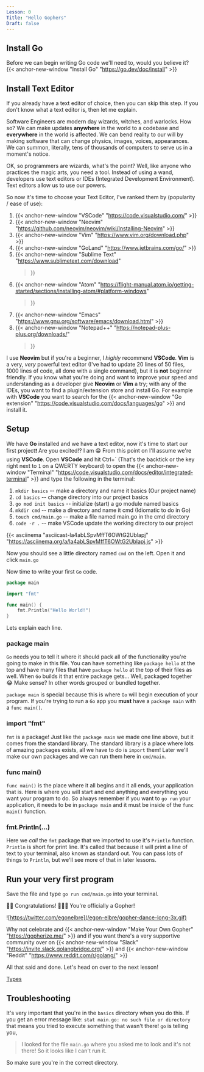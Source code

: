 ```yaml
---
Lesson: 0
Title: "Hello Gophers"
Draft: false
---
```


## Install Go

Before we can begin writing Go code we'll need to, would you believe it?
{{< anchor-new-window "Install Go" "https://go.dev/doc/install" >}}

## Install Text Editor

If you already have a text editor of choice, then you can skip this step. If
you don't know what a text editor is, then let me explain.

Software Engineers are modern day wizards, witches, and warlocks. How so? We
can make updates **anywhere** in the world to a codebase and **everywhere** in
the world is affected. We can bend reality to our will by making software that
can change physics, images, voices, appearances. We can summon, literally, tens
of thousands of computers to serve us in a moment's notice.

OK, so programmers are wizards, what's the point? Well, like anyone who
practices the magic arts, you need a tool. Instead of using a wand, developers
use text editors or IDEs (Integrated Development Environment). Text editors
allow us to use our powers.

So now it's time to choose your Text Editor, I've ranked them by (popularity /
ease of use):

1. {{< anchor-new-window "VSCode" "https://code.visualstudio.com/" >}}
1. {{< anchor-new-window "Neovim"
   "https://github.com/neovim/neovim/wiki/Installing-Neovim" >}}
1. {{< anchor-new-window "Vim" "https://www.vim.org/download.php" >}}
1. {{< anchor-new-window "GoLand" "https://www.jetbrains.com/go/" >}}
1. {{< anchor-new-window "Sublime Text" "https://www.sublimetext.com/download"
   >}}
1. {{< anchor-new-window "Atom"
   "https://flight-manual.atom.io/getting-started/sections/installing-atom/#platform-windows"
   >}}
1. {{< anchor-new-window "Emacs"
   "https://www.gnu.org/software/emacs/download.html" >}}
1. {{< anchor-new-window "Notepad++" "https://notepad-plus-plus.org/downloads/"
   >}}

I use **Neovim** but if you're a beginner, I _highly_ recommend **VSCode**.
**Vim** is a very, _very_ powerful text editor (I've had to update 20 lines of
50 files, 1000 lines of code, all done with a single command), but it is
**not** beginner friendly. If you know what you're doing and want to improve
your speed and understanding as a developer give **Neovim** or **Vim** a try;
with any of the IDEs, you want to find a plugin/extension store and install Go.
For example with **VSCode** you want to search for the {{< anchor-new-window
"Go extension" "https://code.visualstudio.com/docs/languages/go" >}} and
install it.

## Setup

We have **Go** installed and we have a text editor, now it's time to start our
first project❗ Are you excited⁉️ I am 😁 From this point on I'll assume we're
using **VSCode**. Open **VSCode** and hit Ctrl+\` (That's the backtick or the
key right next to `1` on a QWERTY keyboard) to open the
{{< anchor-new-window "Terminal" "https://code.visualstudio.com/docs/editor/integrated-terminal" >}} and
type the following in the terminal:
1. `mkdir basics` -- make a directory and name it basics (Our project name)
1. `cd basics` -- change directory into our project basics
1. `go mod init basics` -- initialize (start) a go module named basics
1. `mkdir cmd` -- make a directory and name it cmd (Idiomatic to do in Go)
1. `touch cmd/main.go` -- make a file named main.go in the cmd directory
1. `code -r .` -- make VSCode update the working directory to our project

{{< asciinema "asciicast-la4abLSpvMffT6OWtG2Ublapj"
  "https://asciinema.org/a/la4abLSpvMffT6OWtG2Ublapj.js" >}}

Now you should see a little directory named `cmd` on the left. Open it
and click `main.go`

Now time to write your first `Go` code.

```go
package main

import "fmt"

func main() {
	fmt.Println("Hello World!")
}
```

Lets explain each line.

### package main

`Go` needs you to tell it where it should pack all of the functionality you're
going to make in this file. You can have something like `package hello` at the
top and have many files that have `package hello` at the top of their files as
well. When `Go` builds it that entire package gets... Well, packaged together
😂 Make sense? In other words grouped or bundled together.

`package main` is special because this is where `Go` will begin execution of
your program. If you're trying to run a `Go` app you **must** have a `package
main` with a `func main()`.

### import "fmt"

`fmt` is a package! Just like the `package main` we made one line above, but
it comes from the standard library. The standard library is a place where lots
of amazing packages exists, all we have to do is `import` them!
Later we'll make our own packages and we can run them here in `cmd/main`.

### func main()

`func main()` is the place where it all begins and it all ends, your
application that is. Here is where you will start and end anything and
everything you want your program to do. So always remember if you want to `go
run` your application, it needs to be in `package main` and it must be inside
of the `func main()` function.

### fmt.Println(...)

Here we _call_ the `fmt` package that we imported to use it's `Println`
function. `Println` is short for print line. It's called that because it will
print a line of text to your terminal, also known as standard out. You can pass
lots of things to `Println`, but we'll see more of that in later lessons.

## Run your very first program

Save the file and type `go run cmd/main.go` into your terminal.

🥳🥳 Congratulations! 🎉🎊🎉 You're officially a Gopher!

![https://twitter.com/egonelbre](/egon-elbre/gopher-dance-long-3x.gif)

Why not celebrate and {{< anchor-new-window "Make Your Own Gopher" "https://gopherize.me/" >}} and if
you want there's a very supportive community over on
{{< anchor-new-window "Slack" "https://invite.slack.golangbridge.org/" >}} and
{{< anchor-new-window "Reddit" "https://www.reddit.com/r/golang/" >}}

All that said and done. Let's head on over to the next lesson!

[Types](/basics/01-types)

## Troubleshooting

It's very important that you're in the `basics` directory when you do this. If
you get an error message like: `stat main.go: no such file or directory` that
means you tried to execute something that wasn't there! `go` is telling you,

> I looked for the file `main.go` where you asked me to look and it's not
> there! So it looks like I can't run it.

So make sure you're in the correct directory.
